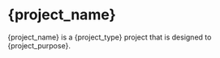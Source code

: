 # {project_name}

{project_name} is a {project_type} project that is designed to {project_purpose}.
